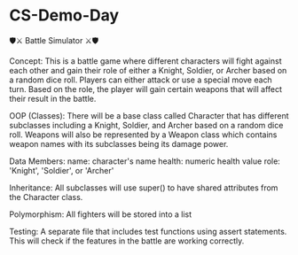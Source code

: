# CS-Demo-Day

🛡️⚔ Battle Simulator ⚔🛡️

Concept: This is a battle game where different characters will fight against each other and gain their role of either a Knight, Soldier, or Archer based on a random dice roll. Players can either attack or use a special move each turn. Based on the role, the player will gain certain weapons that will affect their result in the battle. 

OOP (Classes): There will be a base class called Character that has different subclasses including a Knight, Soldier, and Archer based on a random dice roll. Weapons will also be represented by a Weapon class which contains weapon names with its subclasses being its damage power. 

Data Members:
name: character's name
health: numeric health value
role: 'Knight', 'Soldier', or 'Archer'

Inheritance: All subclasses will use super() to have shared attributes from the Character class. 

Polymorphism: All fighters will be stored into a list 

Testing: A separate file that includes test functions using assert statements. This will check if the features in the battle are working correctly. 
